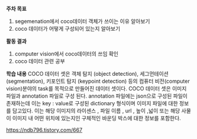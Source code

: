 **주차 목표** 
1. segemenation에서 coco데이터 객체가 쓰이는 이유 알아보기
2. coco 데이터가 어떻게 구성되어 있는지 알아보기 



**활동 결과** 
1. computer vision에서  coco데이터의 쓰임 확인
2. coco 데이터 관련 공부


**학습 내용**
COCO 데이터 셋은 객체 탐지 (object detection), 세그먼테이션 (segmentation), 키포인트 탐지 (keypoint detection) 등의 컴퓨터 비전(computer vision)분야의 task를 목적으로 만들어진 데이터 셋이다. COCO 데이터 셋은 이미지 파일과 annotation 파일로 구성 된다.
annotation 파일에는 json으로 구성된 파일이  존재하는데 이는 key : value로 구성된 dictionary 형식이며 이미지 파일에 대한 정보를 담고있다. 이는 해당 이미지의 라이센스 , 파일 이름 , url , 높이 ,넓이 또는 해당 사물이 이미지 내 어떤 위치에 있는지인 구체적인 바운딩 박스에 대한 정보를 포함한다.


https://ndb796.tistory.com/667

